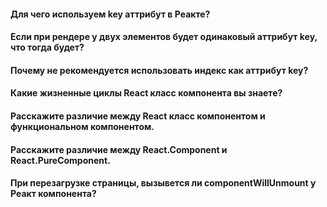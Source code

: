#### Для чего используем key аттрибут в Реакте?
#### Если при рендере у двух элементов будет одинаковый аттрибут key, что тогда будет?
#### Почему не рекомендуется использовать индекс как аттрибут key?

#### Какие жизненные циклы React класс компонента вы знаете?
#### Расскажите различие между React класс компонентом и функциональном компонентом.
#### Расскажите различие между React.Component и React.PureComponent.

#### При перезагрузке страницы, вызывется ли componentWillUnmount у Реакт компонента? 
